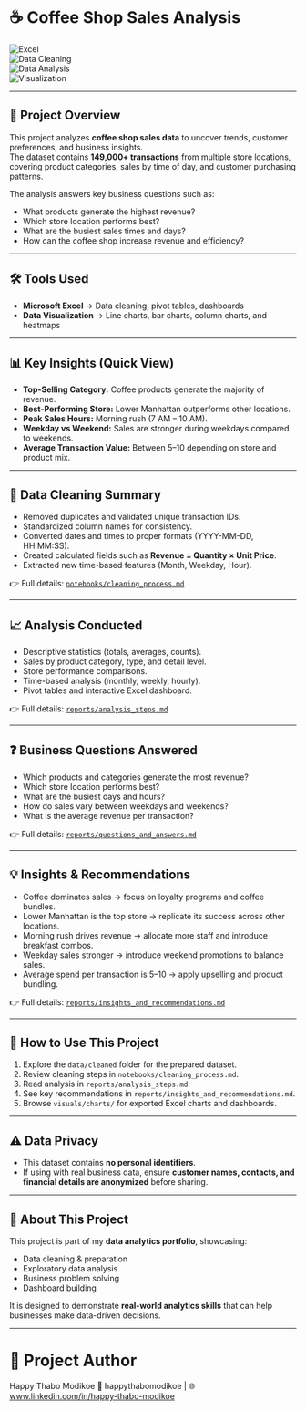 # ☕ Coffee Shop Sales Analysis  

![Excel](https://img.shields.io/badge/Tool-Excel-green?logo=microsoft-excel&logoColor=white)  
![Data Cleaning](https://img.shields.io/badge/Process-Data%20Cleaning-blue)  
![Data Analysis](https://img.shields.io/badge/Process-Data%20Analysis-orange)  
![Visualization](https://img.shields.io/badge/Process-Visualization-yellow)  


---

## 📌 Project Overview  
This project analyzes **coffee shop sales data** to uncover trends, customer preferences, and business insights.  
The dataset contains **149,000+ transactions** from multiple store locations, covering product categories, sales by time of day, and customer purchasing patterns.  

The analysis answers key business questions such as: 

- What products generate the highest revenue?  
- Which store location performs best?  
- What are the busiest sales times and days?  
- How can the coffee shop increase revenue and efficiency?  

---

## 🛠 Tools Used  
- **Microsoft Excel** → Data cleaning, pivot tables, dashboards  
- **Data Visualization** → Line charts, bar charts, column charts, and heatmaps  
 

---

## 📊 Key Insights (Quick View)  

- **Top-Selling Category:** Coffee products generate the majority of revenue.  
- **Best-Performing Store:** Lower Manhattan outperforms other locations.  
- **Peak Sales Hours:** Morning rush (7 AM – 10 AM).  
- **Weekday vs Weekend:** Sales are stronger during weekdays compared to weekends.  
- **Average Transaction Value:** Between $5–$10 depending on store and product mix.  

---

## 🧹 Data Cleaning Summary  

- Removed duplicates and validated unique transaction IDs.  
- Standardized column names for consistency.  
- Converted dates and times to proper formats (YYYY-MM-DD, HH:MM:SS).  
- Created calculated fields such as **Revenue = Quantity × Unit Price**.  
- Extracted new time-based features (Month, Weekday, Hour).  

👉 Full details: [`notebooks/cleaning_process.md`](notebooks/cleaning_process.md)  

---

## 📈 Analysis Conducted  

- Descriptive statistics (totals, averages, counts).  
- Sales by product category, type, and detail level.  
- Store performance comparisons.  
- Time-based analysis (monthly, weekly, hourly).  
- Pivot tables and interactive Excel dashboard.  

👉 Full details: [`reports/analysis_steps.md`](reports/analysis_steps.md)  

---

## ❓ Business Questions Answered 

- Which products and categories generate the most revenue?  
- Which store location performs best?  
- What are the busiest days and hours?  
- How do sales vary between weekdays and weekends?  
- What is the average revenue per transaction?  

👉 Full details: [`reports/questions_and_answers.md`](reports/questions_and_answers.md)  

---

## 💡 Insights & Recommendations  

- Coffee dominates sales → focus on loyalty programs and coffee bundles.  
- Lower Manhattan is the top store → replicate its success across other locations.  
- Morning rush drives revenue → allocate more staff and introduce breakfast combos.  
- Weekday sales stronger → introduce weekend promotions to balance sales.  
- Average spend per transaction is $5–$10 → apply upselling and product bundling.  

👉 Full details: [`reports/insights_and_recommendations.md`](reports/insights_and_recommendations.md)  


---

## 🚀 How to Use This Project  
1. Explore the `data/cleaned` folder for the prepared dataset.  
2. Review cleaning steps in `notebooks/cleaning_process.md`.  
3. Read analysis in `reports/analysis_steps.md`.  
4. See key recommendations in `reports/insights_and_recommendations.md`.  
5. Browse `visuals/charts/` for exported Excel charts and dashboards.  

---

## ⚠️ Data Privacy  
- This dataset contains **no personal identifiers**.  
- If using with real business data, ensure **customer names, contacts, and financial details are anonymized** before sharing.  

---

## 📌 About This Project  
This project is part of my **data analytics portfolio**, showcasing:  
- Data cleaning & preparation  
- Exploratory data analysis  
- Business problem solving  
- Dashboard building  

It is designed to demonstrate **real-world analytics skills** that can help businesses make data-driven decisions.  

---

# 👤 Project Author
Happy Thabo Modikoe
📧 happythabomodikoe | 🌐 www.linkedin.com/in/happy-thabo-modikoe



